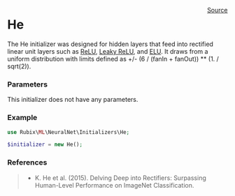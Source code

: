 <span style="float:right;"><a href="https://github.com/RubixML/RubixML/blob/master/src/NeuralNet/Initializers/He.php">Source</a></span>

# He
The He initializer was designed for hidden layers that feed into rectified linear unit layers such as [ReLU](../activation-functions/relu.md), [Leaky ReLU](../activation-functions/leaky-relu.md), and [ELU](../activation-functions/elu.md). It draws from a uniform distribution with limits defined as +/- (6 / (fanIn + fanOut)) ** (1. / sqrt(2)).

### Parameters
This initializer does not have any parameters.

### Example
```php
use Rubix\ML\NeuralNet\Initializers\He;

$initializer = new He();
```

### References
>- K. He et al. (2015). Delving Deep into Rectifiers: Surpassing Human-Level Performance on ImageNet Classification.